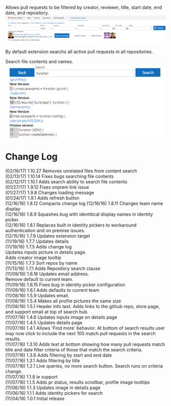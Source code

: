 Allows pull requests to be filtered by creator, reviewer, title, start date, end date, and repository.  
![Preview of inputs](img/inputs.png)

By default extension searchs all active pull requests in all repositories.

Search file contents and names.  
![Preview of search contents](img/searchContents.png)

# Change Log
(02/16/17) 1.10.27 Removes unrelated files from content search  
(02/13/17) 1.10.14 Fixes bugs searching file contents  
(02/12/17) 1.10.1 Adds search ability to search file contents  
(01/27/17) 1.9.12 Fixes onprem link issue  
(01/27/17) 1.9.8 Changes loading message  
(01/24/17) 1.9.1 Adds refresh button  
(12/16/16) 1.8.12 Compacts change log
(12/16/16) 1.8.11 Changes team name display  
(12/16/16) 1.8.9 Squashes bug with identitical display names in identity picker.  
(12/16/16) 1.8.1 Replaces built in identity pickers to workaround authentication and on premise issues.  
(12/15/16) 1.7.9 Updates extension target  
(11/19/16) 1.7.7 Updates details  
(11/19/16) 1.7.5 Adds change log  
Updates inputs picture in details page.  
Adds creator image tooltip  
(11/15/16) 1.7.3 Sort repos by name  
(11/13/16) 1.7.1 Adds Repository search clause  
(11/09/16) 1.6.16 Updates email address.  
Remove default to current team.  
(11/09/16) 1.6.15 Fixes bug in identity picker configuration  
(11/09/16) 1.6.1 Adds defaults to current team  
(11/08/16) 1.5.9 Updates email.  
(11/08/16) 1.5.4 Makes all profile pictures the same size  
(11/08/16) 1.5.1 Header info text. Adds links to the github repo, store page, and support email at top of search hub.  
(11/07/16) 1.4.6 Updates inputs image on details page  
(11/07/16) 1.4.5 Updates details page  
(11/07/16) 1.4.1 Allows 'Find more' behavior. At bottom of search results user may now click to include the next 100 match pull requests in the search results.  
(11/07/16) 1.3.10 Adds text at bottom showing how many pull requests match title and date filter criteria of those that match the search criteria.  
(11/07/16) 1.3.6 Adds filtering by start and end date  
(11/07/16) 1.3.1 Adds filtering by title  
(11/07/16) 1.2.1 Live queries, no more search button. Search runs on criteria change.  
(11/07/16) 1.1.8 ie support  
(11/07/16) 1.1.5 Adds pr status, results scrollbar, profile image tooltips  
(11/06/16) 1.1.3 Updates image in details page  
(11/06/16) 1.1.1 Adds identity pickers for search  
(11/04/16) 1.0.1 Initial release